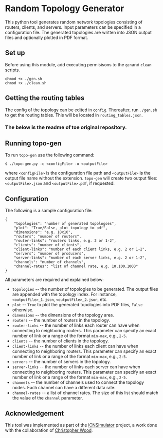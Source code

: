 # Random Topology Generator

This python tool generates random network topologies consisting of routers, clients, and servers. Input parameters can be specified in a configuration file. The generated topologies are written into JSON output files and optionally plotted in PDF format.

## Set up 
Before using this module, add executing permisisons to the `gen`and `clean` scripts.
```
chmod +x ./gen.sh
chmod +x ./clean.sh
```

## Getting the routing tables
The config of the topology can be edited in `config`. Thereafter, run `./gen.sh` to get the routing tables. This will be located in `routing_tables.json`.



### The below is the readme of toe original repository.
## Running topo-gen
To run `topo-gen` use the following command:

```
$ ./topo-gen.py -c <configFile> -o <outputFile>
```

where `<configFile>` is the configuration file path and `<outputFile>` is the output file name without the extension. `topo-gen` will create two output files: `<outputFile>.json` and `<outputFile>.pdf`, if requested.

## Configuration

The following is a sample configuration file:

```
{
	"topologies": "number of generated topologoes",
	"plot": "True/False, plot topology to pdf",
	"dimensions": "e.g. 10x10",
	"routers": "number of routers",
	"router-links": "routers links, e.g. 2 or 1-2",
	"clients": "number of clients",
	"client-links": "number of each client links, e.g. 2 or 1-2",
	"servers": "number of producers",
	"server-links": "number of each server links, e.g. 2 or 1-2",
	"channels": "number of channels",
	"channel-rates": "list of channel rate, e.g. 10,100,1000"
}
```

All parameters are required and explained below:

* `topologies` -- the number of topologies to be generated. The output files are appended with the topology index. For instance, `<outputFile>_1.json`, `<outputFile>_2.json`, etc.
* `plot` -- `True` to plot the generated topologies into PDF files, `False` otherwise.
* `dimensions` -- the dimensions of the topology area.
* `routers` -- the number of routers in the topology.
* `router-links` -- the number of links each router can have when connecting to neighboring routers. This parameter can specify an exact number of link or a range of the format `min-max`, e.g., `2-5`.
* `clients` -- the number of clients in the topology.
* `client-links` -- the number of links each client can have when connecting to neighboring routers. This parameter can specify an exact number of link or a range of the format `min-max`, e.g., `2-5`.
* `servers` -- the number of servers in the topology.
* `server-links` -- the number of links each server can have when connecting to neighboring routers. This parameter can specify an exact number of link or a range of the format `min-max`, e.g., `2-5`.
* `channels` -- the number of channels used to connect the topology nodes. Each channel can have a different data rate.
* `channel-rates` -- a list of channel rates. The size of this list should match the value of the `channel` parameter.

## Acknowledgement

This tool was implemented as part of the [ICNSimulator](https://github.com/chris-wood/ICNSimulator) project, a work done with the collaboration of [Christopher Wood](https://github.com/chris-wood/).
